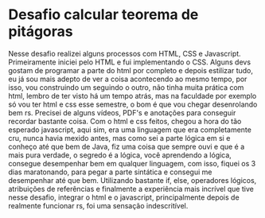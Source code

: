 # Desafio calcular teorema de pitágoras
Nesse desafio realizei alguns processos com HTML, CSS e Javascript.
Primeiramente iniciei pelo HTML e fui implementando o CSS. Alguns devs gostam de programar a parte do html por completo e depois estilizar tudo, eu já sou mais adepto de ver a coisa acontecendo ao mesmo tempo, por isso, vou construindo um seguindo o outro, não tinha muita prática com html, lembro de ter visto há um tempo atrás, mas na faculdade por exemplo só vou ter html e css esse semestre, o bom é que vou chegar desenrolando bem rs. Precisei de alguns vídeos, PDF's e anotações para conseguir recordar bastante coisa.
Com o html e css feitos, chegou a hora do tão esperado javascript, aqui sim, era uma linguagem que era completamente cru, nunca havia mexido antes, mas como sei a parte lógica em si e conheço até que bem de Java, fiz uma coisa que sempre ouvi e que é a mais pura verdade, o segredo é a lógica, você aprendendo a lógica, consegue desempenhar bem em qualquer linguagem, com isso, fiquei os 3 dias maratonando, para pegar a parte sintática e consegui me desempenhar até que bem. Utilizando bastante if, else, operadores lógicos, atribuições de referências e finalmente a experiência mais incrível que tive nesse desafio, integrar o html e o javascript, principalmente depois de realmente funcionar rs, foi uma sensação indescritível.
